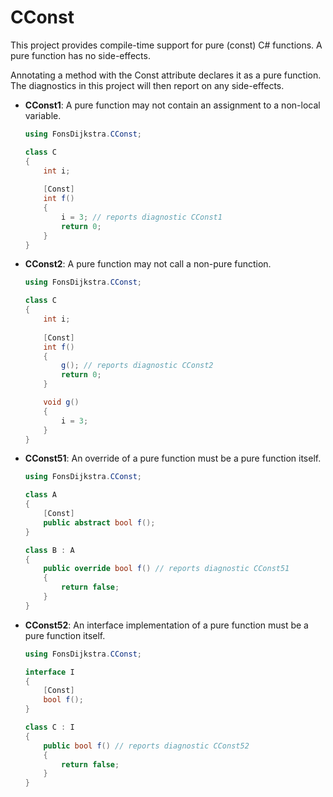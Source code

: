 # CConst

This project provides compile-time support for pure (const) C# functions. A pure function has no side-effects.

Annotating a method with the Const attribute declares it as a pure function. The diagnostics in this project will then report on any side-effects.

* **CConst1**: A pure function may not contain an assignment to a non-local variable.
    ```c#
    using FonsDijkstra.CConst;
    
    class C
    {
        int i;
        
        [Const]
        int f()
        {
            i = 3; // reports diagnostic CConst1
            return 0;
        }
    }
    ```
* **CConst2**: A pure function may not call a non-pure function.
    ```c#
    using FonsDijkstra.CConst;
    
    class C
    {
        int i;
        
        [Const]
        int f()
        {
            g(); // reports diagnostic CConst2
            return 0;
        }

        void g()
        {
            i = 3;
        }
    }
    ```
* **CConst51**: An override of a pure function must be a pure function itself.
    ```C#
    using FonsDijkstra.CConst;
    
    class A
    {
        [Const]
        public abstract bool f();
    }

    class B : A
    {
        public override bool f() // reports diagnostic CConst51
        {
            return false;
        }
    }
    ```
* **CConst52**: An interface implementation of a pure function must be a pure function itself.
    ```c#
    using FonsDijkstra.CConst;
    
    interface I
    {
        [Const]
        bool f();
    }

    class C : I
    {
        public bool f() // reports diagnostic CConst52
        {
            return false;
        }
    }
    ```

